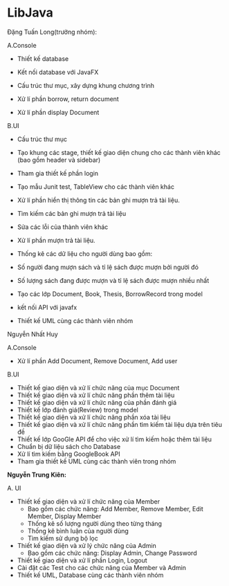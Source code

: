 # LibJava

Đặng Tuấn Long(trưởng nhóm):

A.Console

- Thiết kế database

- Kết nối database với JavaFX

- Cấu trúc thư mục, xây dựng khung chương trình

- Xử lí phần borrow, return document

- Xử lí phần display Document
  

B.UI

- Cấu trúc thư mục

- Tạo khung các stage, thiết kế giao diện chung cho các thành viên khác (bao gồm header và sidebar)

- Tham gia thiết kế phần login

- Tạo mẫu Junit test, TableView cho các thành viên khác

- Xử lí phần hiển thị thông tin các bản ghi mượn trả tài liệu.

- Tìm kiếm các bản ghi mượn trả tài liệu

- Sửa các lỗi của thành viên khác

- Xử lí phần mượn trả tài liệu.

- Thống kê các dữ liệu cho người dùng bao gồm:

+ Số người đang mượn sách và tỉ lệ sách được mượn bởi người đó

+ Số lượng sách đang được mượn và tỉ lệ sách được mượn nhiều nhất

- Tạo các lớp Document, Book, Thesis, BorrowRecord trong model

- kết nối API với javafx

- Thiết kế UML cùng các thành viên nhóm


Nguyễn Nhất Huy

A.Console
+ Xử lí phần Add Document, Remove Document, Add user


B.UI
+ Thiết kế giao diện và xử lí chức năng của mục Document
+ Thiết kế giao diện và xử lí chức năng phần thêm tài liệu
+ Thiết kế giao diện và xử lí chức năng của phần đánh giá
+ Thiết kế lớp đánh giá(Review) trong model
+ Thiết kế giao diện và xử lí chức năng phần xóa tài liệu
+ Thiết kế giao diện và xử lí chức năng phần tìm kiếm tài liệu dựa trên tiêu đề
+ Thiết kế lớp GooGle API để cho việc xử lí tìm kiếm hoặc thêm tài liệu
+  Chuẩn bị dữ liệu sách cho Database
+ Xử lí tìm kiếm bằng GoogleBook API
+ Tham gia thiết kế UML cùng các thành viên trong nhóm


**Nguyễn Trung Kiên:**

A. UI 
+ Thiết kế giao diện và xử lí chức năng của Member
   + Bao gồm các chức năng: Add Member, Remove Member, Edit Member, Display Member
   + Thống kê số lượng người dùng theo từng tháng
   + Thống kê bình luận của người dùng
   + Tìm kiếm sử dụng bộ lọc
+ Thiết kế giao diện và xử lý chức năng của Admin
  + Bao gồm các chức năng: Display Admin, Change Password
+ Thiết kế giao diện và xử lí phần Login, Logout
+ Cài đặt các Test cho các chức năng của Member và Admin
+ Thiết kế UML, Database cùng các thành viên nhóm

